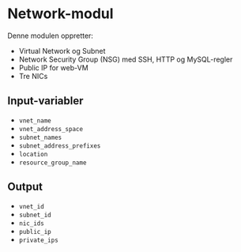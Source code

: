 # Network-modul

Denne modulen oppretter:
- Virtual Network og Subnet
- Network Security Group (NSG) med SSH, HTTP og MySQL-regler
- Public IP for web-VM
- Tre NICs

## Input-variabler

- `vnet_name`
- `vnet_address_space`
- `subnet_names`
- `subnet_address_prefixes`
- `location`
- `resource_group_name`

## Output

- `vnet_id`
- `subnet_id`
- `nic_ids`
- `public_ip`
- `private_ips`